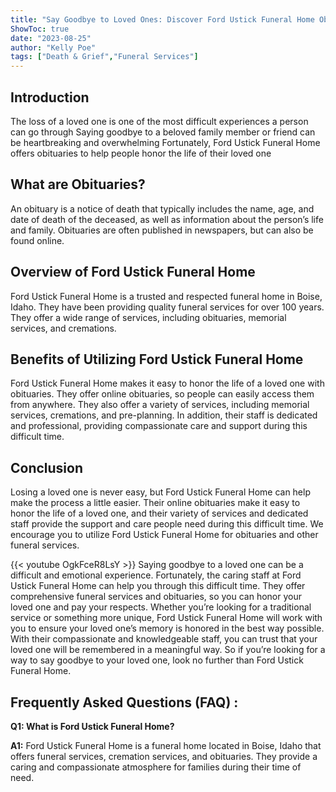 ```yaml
---
title: "Say Goodbye to Loved Ones: Discover Ford Ustick Funeral Home Obituaries Today"
ShowToc: true 
date: "2023-08-25"
author: "Kelly Poe" 
tags: ["Death & Grief","Funeral Services"]
---
```

## Introduction 

The loss of a loved one is one of the most difficult experiences a person can go through Saying goodbye to a beloved family member or friend can be heartbreaking and overwhelming Fortunately, Ford Ustick Funeral Home offers obituaries to help people honor the life of their loved one

## What are Obituaries?

An obituary is a notice of death that typically includes the name, age, and date of death of the deceased, as well as information about the person’s life and family. Obituaries are often published in newspapers, but can also be found online.

## Overview of Ford Ustick Funeral Home

Ford Ustick Funeral Home is a trusted and respected funeral home in Boise, Idaho. They have been providing quality funeral services for over 100 years. They offer a wide range of services, including obituaries, memorial services, and cremations.

## Benefits of Utilizing Ford Ustick Funeral Home

Ford Ustick Funeral Home makes it easy to honor the life of a loved one with obituaries. They offer online obituaries, so people can easily access them from anywhere. They also offer a variety of services, including memorial services, cremations, and pre-planning. In addition, their staff is dedicated and professional, providing compassionate care and support during this difficult time.

## Conclusion

Losing a loved one is never easy, but Ford Ustick Funeral Home can help make the process a little easier. Their online obituaries make it easy to honor the life of a loved one, and their variety of services and dedicated staff provide the support and care people need during this difficult time. We encourage you to utilize Ford Ustick Funeral Home for obituaries and other funeral services.

{{< youtube OgkFceR8LsY >}} 
Saying goodbye to a loved one can be a difficult and emotional experience. Fortunately, the caring staff at Ford Ustick Funeral Home can help you through this difficult time. They offer comprehensive funeral services and obituaries, so you can honor your loved one and pay your respects. Whether you’re looking for a traditional service or something more unique, Ford Ustick Funeral Home will work with you to ensure your loved one’s memory is honored in the best way possible. With their compassionate and knowledgeable staff, you can trust that your loved one will be remembered in a meaningful way. So if you’re looking for a way to say goodbye to your loved one, look no further than Ford Ustick Funeral Home.

## Frequently Asked Questions (FAQ) :
**Q1: What is Ford Ustick Funeral Home?**

**A1:** Ford Ustick Funeral Home is a funeral home located in Boise, Idaho that offers funeral services, cremation services, and obituaries. They provide a caring and compassionate atmosphere for families during their time of need.



